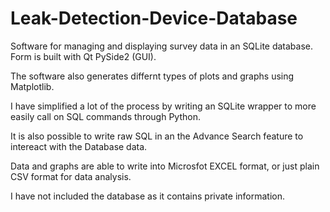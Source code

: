 # Leak-Detection-Device-Database
Software for managing and displaying survey data in an SQLite database. Form is built with Qt PySide2 (GUI). 

The software also generates differnt types of plots and graphs using Matplotlib.

I have simplified a lot of the process by writing an SQLite wrapper to more easily call on SQL commands through Python. 

It is also possible to write raw SQL in an the Advance Search feature to intereact with the Database data.

Data and graphs are able to write into Microsfot EXCEL format, or just plain CSV format for data analysis. 

I have not included the database as it contains private information. 
